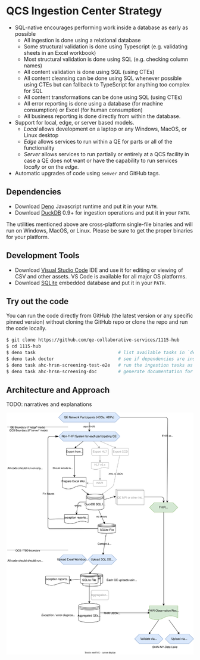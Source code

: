 # QCS Ingestion Center Strategy

- SQL-native encourages performing work inside a database as early as possible
  - All ingestion is done using a relational database
  - Some structural validation is done using Typescript (e.g. validating sheets
    in an Excel workbook)
  - Most structural validation is done using SQL (e.g. checking column names)
  - All content validation is done using SQL (using CTEs)
  - All content cleansing can be done using SQL whenever possible using CTEs but
    can fallback to TypeScript for anything too complex for SQL
  - All content transformations can be done using SQL (using CTEs)
  - All error reporting is done using a database (for machine consumption) or
    Excel (for human consumption)
  - All business reporting is done directly from within the database.
- Support for local, edge, or server based models.
  - _Local_ allows development on a laptop or any Windows, MacOS, or Linux
    desktop
  - _Edge_ allows services to run within a QE for parts or all of the
    functionality
  - _Server_ allows services to run partially or entirely at a QCS facility in
    case a QE does not want or have the capability to run services _locally_ or
    on the _edge_.
- Automatic upgrades of code using `semver` and GitHub tags.

## Dependencies

- Download
  [Deno](https://docs.deno.com/runtime/manual/getting_started/installation)
  Javascript runtime and put it in your `PATH`.
- Download [DuckDB](https://duckdb.org/docs/installation) 0.9+ for ingestion
  operations and put it in your `PATH`.

The utilities mentioned above are cross-platform single-file binaries and will
run on Windows, MacOS, or Linux. Please be sure to get the proper binaries for
your platform.

## Development Tools

- Download [Visual Studio Code](https://code.visualstudio.com/download) IDE and
  use it for editing or viewing of CSV and other assets. VS Code is available
  for all major OS platforms.
- Download [SQLite](https://www.sqlite.org/download.html) embedded database and
  put it in your `PATH`.

## Try out the code

You can run the code directly from GitHub (the latest version or any specific
pinned version) without cloning the GitHub repo or clone the repo and run the
code locally.

```bash
$ git clone https://github.com/qe-collaborative-services/1115-hub
$ cd 1115-hub
$ deno task                               # list available tasks in `deno.jsonc`
$ deno task doctor                        # see if dependencies are installed properly
$ deno task ahc-hrsn-screening-test-e2e   # run the ingestion tasks as end-to-end test
$ deno task ahc-hrsn-screening-doc        # generate documentation for the library in support/docs/lib/ahc-hrsn-elt/screening
```

## Architecture and Approach

TODO: narratives and explanations

![Architecture](support/docs/architecture.drawio.svg)

